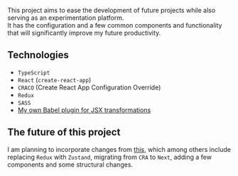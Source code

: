 This project aims to ease the development of future projects while also serving as an experimentation platform.\
It has the configuration and a few common components and functionality that will significantly improve my future productivity.
## Technologies
- `TypeScript`
- `React` (`create-react-app`)
- `CRACO` (Create React App Configuration Override)
- `Redux`
- `SASS`
- [My own Babel plugin for JSX transformations](/project/babel-plugin "Go to Babel plugin project details page")

## The future of this project
I am planning to incorporate changes from [this](/project/balazs-burjan "Go to Home page"), which among others include
replacing `Redux` with `Zustand`, migrating from `CRA` to `Next`, adding a few components and some structural changes.
